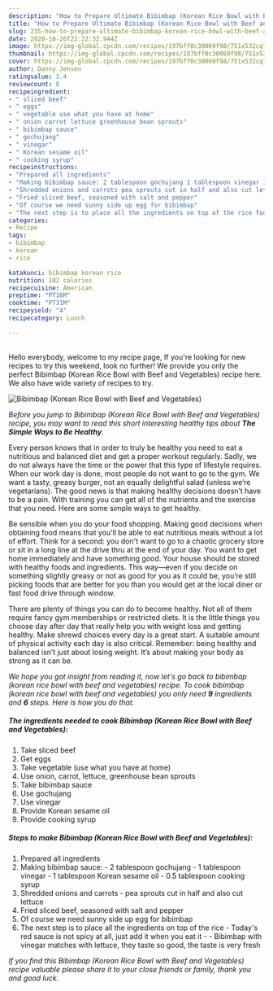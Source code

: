 ```yaml
---
description: "How to Prepare Ultimate Bibimbap (Korean Rice Bowl with Beef and Vegetables)"
title: "How to Prepare Ultimate Bibimbap (Korean Rice Bowl with Beef and Vegetables)"
slug: 235-how-to-prepare-ultimate-bibimbap-korean-rice-bowl-with-beef-and-vegetables
date: 2020-10-26T22:22:32.944Z
image: https://img-global.cpcdn.com/recipes/197bff0c30069f98/751x532cq70/bibimbap-korean-rice-bowl-with-beef-and-vegetables-recipe-main-photo.jpg
thumbnail: https://img-global.cpcdn.com/recipes/197bff0c30069f98/751x532cq70/bibimbap-korean-rice-bowl-with-beef-and-vegetables-recipe-main-photo.jpg
cover: https://img-global.cpcdn.com/recipes/197bff0c30069f98/751x532cq70/bibimbap-korean-rice-bowl-with-beef-and-vegetables-recipe-main-photo.jpg
author: Danny Jensen
ratingvalue: 3.4
reviewcount: 8
recipeingredient:
- " sliced beef"
- " eggs"
- " vegetable use what you have at home"
- " onion carrot lettuce greenhouse bean sprouts"
- " bibimbap sauce"
- " gochujang"
- " vinegar"
- " Korean sesame oil"
- " cooking syrup"
recipeinstructions:
- "Prepared all ingredients"
- "Making bibimbap sauce: 2 tablespoon gochujang 1 tablespoon vinegar 1 tablespoon Korean sesame oil 0.5 tablespoon cooking syrup"
- "Shredded onions and carrots pea sprouts cut in half and also cut lettuce"
- "Fried sliced beef, seasoned with salt and pepper"
- "Of course we need sunny side up egg for bibimbap"
- "The next step is to place all the ingredients on top of the rice Today&#39;s red sauce is not spicy at all, just add it when you eat it  Bibimbap with vinegar matches with lettuce, they taste so good, the taste is very fresh"
categories:
- Recipe
tags:
- bibimbap
- korean
- rice

katakunci: bibimbap korean rice 
nutrition: 102 calories
recipecuisine: American
preptime: "PT16M"
cooktime: "PT31M"
recipeyield: "4"
recipecategory: Lunch

---
```

<br>
Hello everybody, welcome to my recipe page, If you're looking for new recipes to try this weekend, look no further! We provide you only the perfect Bibimbap (Korean Rice Bowl with Beef and Vegetables) recipe here. We also have wide variety of recipes to try.
<br>


![Bibimbap (Korean Rice Bowl with Beef and Vegetables)](https://img-global.cpcdn.com/recipes/197bff0c30069f98/751x532cq70/bibimbap-korean-rice-bowl-with-beef-and-vegetables-recipe-main-photo.jpg)

<i>Before you jump to Bibimbap (Korean Rice Bowl with Beef and Vegetables) recipe, you may want to read this short interesting healthy tips about <strong>The Simple Ways to Be Healthy</strong>.</i>

Every person knows that in order to truly be healthy you need to eat a nutritious and balanced diet and get a proper workout regularly. Sadly, we do not always have the time or the power that this type of lifestyle requires. When our work day is done, most people do not want to go to the gym. We want a tasty, greasy burger, not an equally delightful salad (unless we’re vegetarians). The good news is that making healthy decisions doesn’t have to be a pain. With training you can get all of the nutrients and the exercise that you need. Here are some simple ways to get healthy.

Be sensible when you do your food shopping. Making good decisions when obtaining food means that you'll be able to eat nutritious meals without a lot of effort. Think for a second: you don't want to go to a chaotic grocery store or sit in a long line at the drive thru at the end of your day. You want to get home immediately and have something good. Your house should be stored with healthy foods and ingredients. This way—even if you decide on something slightly greasy or not as good for you as it could be, you’re still picking foods that are better for you than you would get at the local diner or fast food drive through window.

There are plenty of things you can do to become healthy. Not all of them require fancy gym memberships or restricted diets. It is the little things you choose day after day that really help you with weight loss and getting healthy. Make shrewd choices every day is a great start. A suitable amount of physical activity each day is also critical. Remember: being healthy and balanced isn’t just about losing weight. It’s about making your body as strong as it can be. 


<i>We hope you got insight from reading it, now let's go back to bibimbap (korean rice bowl with beef and vegetables) recipe. To cook bibimbap (korean rice bowl with beef and vegetables) you only need <strong>9</strong> ingredients and <strong>6</strong> steps. Here is how you do that.
</i>

##### The ingredients needed to cook Bibimbap (Korean Rice Bowl with Beef and Vegetables):

1. Take  sliced beef
1. Get  eggs
1. Take  vegetable (use what you have at home)
1. Use  onion, carrot, lettuce, greenhouse bean sprouts
1. Take  bibimbap sauce
1. Use  gochujang
1. Use  vinegar
1. Provide  Korean sesame oil
1. Provide  cooking syrup


##### Steps to make Bibimbap (Korean Rice Bowl with Beef and Vegetables):

1. Prepared all ingredients
1. Making bibimbap sauce: - 2 tablespoon gochujang - 1 tablespoon vinegar - 1 tablespoon Korean sesame oil - 0.5 tablespoon cooking syrup
1. Shredded onions and carrots - pea sprouts cut in half and also cut lettuce
1. Fried sliced beef, seasoned with salt and pepper
1. Of course we need sunny side up egg for bibimbap
1. The next step is to place all the ingredients on top of the rice - Today&#39;s red sauce is not spicy at all, just add it when you eat it -  - Bibimbap with vinegar matches with lettuce, they taste so good, the taste is very fresh


<i>If you find this Bibimbap (Korean Rice Bowl with Beef and Vegetables) recipe valuable please share it to your close friends or family, thank you and good luck.</i>
